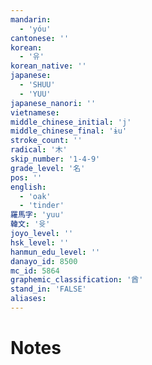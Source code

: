 ```yaml
---
mandarin:
  - 'yóu'
cantonese: ''
korean:
  - '유'
korean_native: ''
japanese:
  - 'SHUU'
  - 'YUU'
japanese_nanori: ''
vietnamese:
middle_chinese_initial: 'j'
middle_chinese_final: 'ɨu'
stroke_count: ''
radical: '木'
skip_number: '1-4-9'
grade_level: '名'
pos: ''
english:
  - 'oak'
  - 'tinder'
羅馬字: 'yuu'
韓文: '윳'
joyo_level: ''
hsk_level: ''
hanmun_edu_level: ''
danayo_id: 8500
mc_id: 5864
graphemic_classification: '酋'
stand_in: 'FALSE'
aliases:
---
```


# Notes
